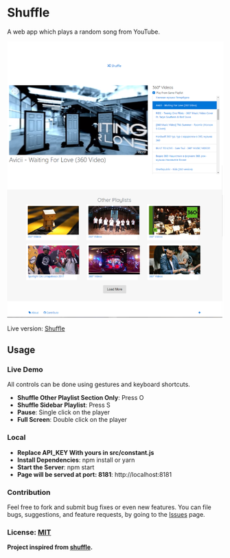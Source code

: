 # Shuffle
A web app which plays a random song from YouTube.

[![Screenshot of Shuffle](https://github.com/sndsabin/Shuffle/blob/master/screenshot.png)](https://sndsabin.github.io/Shuffle/)

Live version: [Shuffle](https://sndsabin.github.io/Shuffle/)

## Usage

### Live Demo
All controls can be done using gestures and keyboard shortcuts.

- **Shuffle Other Playlist Section Only**: Press O 
- **Shuffle Sidebar Playlist**: Press S
- **Pause**: Single click on the player
- **Full Screen**: Double click on the player

### Local

- **Replace API_KEY With yours in src/constant.js**
- **Install Dependencies**: npm install or yarn
- **Start the Server**: npm start
- **Page will be served at port: 8181**: http://localhost:8181

### Contribution
Feel free to fork and submit bug fixes or even new features. You can file bugs, suggestions, and feature requests, by going to the [Issues](https://github.com/sndsabin/shuffle/issues/new) page.


### License: [MIT](https://opensource.org/licenses/MIT)

**Project inspired from [shuffle](https://github.com/amitness/shuffle).**
